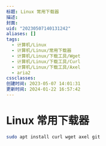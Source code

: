 ```yaml
---
标题: Linux 常用下载器
描述:
封面:
uid: "20230507140131242"
aliases: []
tags:
  - 计算机/Linux
  - 计算机/Linux/常用下载器
  - 计算机/Linux/下载工具/Wget
  - 计算机/Linux/下载工具/Curl
  - 计算机/Linux/下载工具/Axel
  - aria2
cssclasses:
创建时间: 2023-05-07 14:01:31
更新时间: 2024-01-22 16:57:42
---
```


# Linux 常用下载器

```sh
sudo apt install curl wget axel git
```
